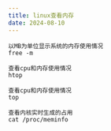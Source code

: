 ```yaml
---
title: linux查看内存
date: 2024-08-10
---
```


```
以MB为单位显示系统的内存使用情况
free -m
```

```
查看cpu和内存使用情况
htop
```

```
查看cpu和内存使用情况
top
```

```
查看内核实时生成的占用
cat /proc/meminfo
```

